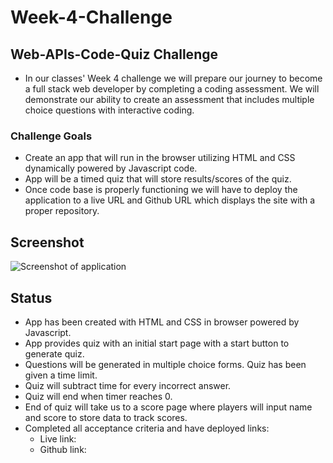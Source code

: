 # Week-4-Challenge

## Web-APIs-Code-Quiz Challenge
* In our classes' Week 4 challenge we will prepare our journey to become a full stack web developer by completing a coding assessment. We will demonstrate our ability to create an assessment that includes multiple choice questions with interactive coding.

### Challenge Goals
 * Create an app that will run in the browser utilizing HTML and CSS dynamically powered by Javascript code.
 * App will be a timed quiz that will store results/scores of the quiz.
 * Once code base is properly functioning we will have to deploy the application to a live URL and Github URL which displays the site with a proper repository.

## Screenshot
![Screenshot of application]()


## Status
* App has been created with HTML and CSS in browser powered by Javascript. 
* App provides quiz with an initial start page with a start button to generate quiz.
* Questions will be generated in multiple choice forms. Quiz has been given a time limit.
* Quiz will subtract time for every incorrect answer.
* Quiz will end when timer reaches 0.
* End of quiz will take us to a score page where players will input name and score to store data to track scores. 
* Completed all acceptance criteria and have deployed links:
    * Live link: 
    * Github link: 
